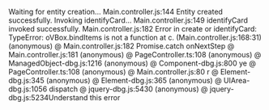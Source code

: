 Waiting for entity creation...
Main.controller.js:144 Entity created successfully. Invoking identifyCard...
Main.controller.js:149 identifyCard invoked successfully.
Main.controller.js:182 Error in create or identifyCard:  TypeError: oVBox.bindItems is not a function
    at c.<anonymous> (Main.controller.js:168:31)
(anonymous) @ Main.controller.js:182
Promise.catch
onNextStep @ Main.controller.js:181
(anonymous) @ PageController.ts:108
(anonymous) @ ManagedObject-dbg.js:1216
(anonymous) @ Component-dbg.js:800
ye @ PageController.ts:108
(anonymous) @ Main.controller.js:80
r @ Element-dbg.js:345
(anonymous) @ Element-dbg.js:365
(anonymous) @ UIArea-dbg.js:1056
dispatch @ jquery-dbg.js:5430
(anonymous) @ jquery-dbg.js:5234Understand this error
﻿

